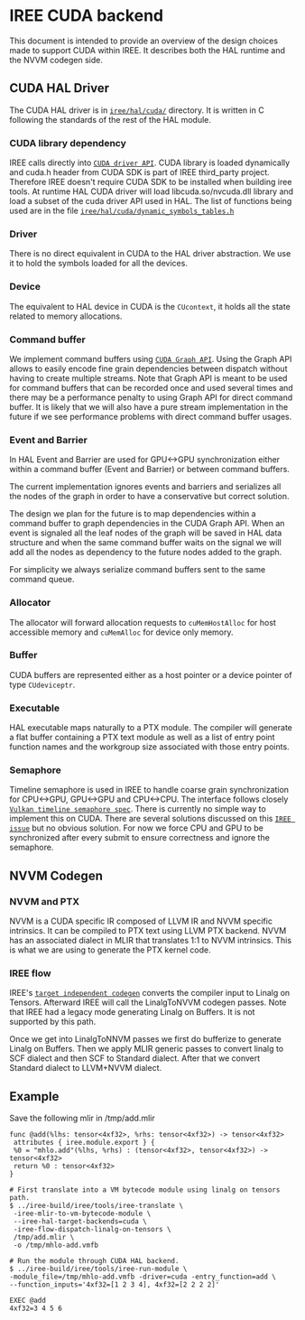# IREE CUDA backend

This document is intended to provide an overview of the design choices made to support CUDA within IREE. It describes both the HAL runtime and the NVVM codegen side.

## CUDA HAL Driver

The CUDA HAL driver is in [`iree/hal/cuda/`][iree-cuda] directory. It is written in C following the standards of the rest of the HAL module.

### CUDA library dependency

IREE calls directly into [`CUDA driver API`][cuda-driver]. CUDA library is loaded dynamically and cuda.h header from CUDA SDK is part of IREE third_party project. Therefore IREE doesn't require CUDA SDK to be installed when building iree tools.
At runtime HAL CUDA driver will load libcuda.so/nvcuda.dll library and load a subset of the cuda driver API used in HAL. The list of functions being used are in the file [`iree/hal/cuda/dynamic_symbols_tables.h`][cuda-symbols]

### Driver

There is no direct equivalent in CUDA to the HAL driver abstraction. We use it to hold the symbols loaded for all the devices.

### Device

The equivalent to HAL device in CUDA is the `CUcontext`, it holds all the state related to memory allocations.

### Command buffer

We implement command buffers using [`CUDA Graph API`][cuda-graph]. Using the Graph API allows to easily encode fine grain dependencies between dispatch without having to create multiple streams.
Note that Graph API is meant to be used for command buffers that can be recorded once and used several times and there may be a performance penalty to using Graph API for direct command buffer. It is likely that we will also have a pure stream implementation in the future if we see performance problems with direct command buffer usages.

### Event and Barrier

In HAL Event and Barrier are used for GPU<->GPU synchronization either within a command buffer (Event and Barrier) or between command buffers.

The current implementation ignores events and barriers and serializes all the nodes of the graph in order to have a conservative but correct solution.

The design we plan for the future is to map dependencies within a command buffer to graph dependencies in the CUDA Graph API. When an event is signaled all the leaf nodes of the graph will be saved in HAL data structure and when the same command buffer waits on the signal we will add all the nodes as dependency to the future nodes added to the graph.

For simplicity we always serialize command buffers sent to the same command queue.

### Allocator

The allocator will forward allocation requests to `cuMemHostAlloc` for host accessible memory and `cuMemAlloc` for device only memory.

### Buffer

CUDA buffers are represented either as a host pointer or a device pointer of type `CUdeviceptr`.

### Executable

HAL executable maps naturally to a PTX module. The compiler will generate a flat buffer containing a PTX text module as well as a list of entry point function names and the workgroup size associated with those entry points.

### Semaphore

Timeline semaphore is used in IREE to handle coarse grain synchronization for CPU<->GPU, GPU<->GPU and CPU<->CPU. The interface follows closely [`Vulkan timeline semaphore spec`][vulkan-semaphore].
There is currently no simple way to implement this on CUDA. There are several solutions discussed on this [`IREE issue`][semaphore-issue] but no obvious solution. For now we force CPU and GPU to be synchronized after every submit to ensure correctness and ignore the semaphore.

## NVVM Codegen

### NVVM and PTX

NVVM is a CUDA specific IR composed of LLVM IR and NVVM specific intrinsics. It can be compiled to PTX text using LLVM PTX backend. NVVM has an associated dialect in MLIR that translates 1:1 to NVVM intrinsics. This is what we are using to generate the PTX kernel code.

### IREE flow

IREE's [`target independent codegen`][codegen-passes] converts the compiler input to Linalg on Tensors. Afterward IREE will call the LinalgToNVVM codegen passes.
Note that IREE had a legacy mode generating Linalg on Buffers. It is not supported by this path.

Once we get into LinalgToNNVM passes we first do bufferize to generate Linalg on Buffers. Then we apply MLIR generic passes to  convert linalg to SCF dialect and then SCF to Standard dialect. After that we convert Standard dialect to LLVM+NVVM dialect.

## Example

Save the following mlir in /tmp/add.mlir
```mlir
func @add(%lhs: tensor<4xf32>, %rhs: tensor<4xf32>) -> tensor<4xf32>
 attributes { iree.module.export } {
 %0 = "mhlo.add"(%lhs, %rhs) : (tensor<4xf32>, tensor<4xf32>) -> tensor<4xf32>
 return %0 : tensor<4xf32>
}
```

```shell
# First translate into a VM bytecode module using linalg on tensors path.
$ ../iree-build/iree/tools/iree-translate \
 -iree-mlir-to-vm-bytecode-module \
 --iree-hal-target-backends=cuda \
 -iree-flow-dispatch-linalg-on-tensors \
 /tmp/add.mlir \
 -o /tmp/mhlo-add.vmfb

# Run the module through CUDA HAL backend.
$ ../iree-build/iree/tools/iree-run-module \
-module_file=/tmp/mhlo-add.vmfb -driver=cuda -entry_function=add \
--function_inputs='4xf32=[1 2 3 4], 4xf32=[2 2 2 2]'

EXEC @add
4xf32=3 4 5 6
```

[iree-cuda]: https://github.com/google/iree/tree/main/iree/hal/cuda
[cuda-symbols]: https://github.com/google/iree/blob/main/iree/hal/cuda/dynamic_symbols_tables.h
[cuda-driver]: https://docs.nvidia.com/cuda/cuda-driver-api/index.html
[cuda-graph]: https://developer.nvidia.com/blog/cuda-graphs/
[vulkan-semaphore]: https://www.khronos.org/blog/vulkan-timeline-semaphores
[semaphore-issue]: https://github.com/google/iree/issues/4727
[codegen-passes]: https://github.com/google/iree/blob/main/docs/design_docs/codegen_passes.md
